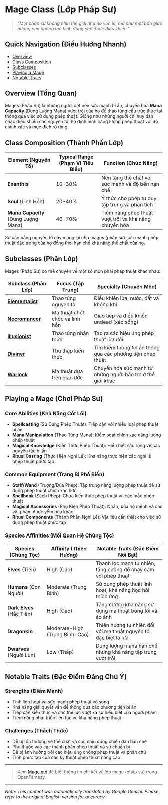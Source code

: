 # Mage Class (Lớp Pháp Sư)

> *"Một pháp sư không nhìn thế giới như nó vốn là, mà như một bản giao hưởng của những mô hình đang chờ được điều khiển."*

## Quick Navigation (Điều Hướng Nhanh)

- [Overview](#overview)
- [Class Composition](#class-composition)
- [Subclasses](#subclasses)
- [Playing a Mage](#playing-a-mage)
- [Notable Traits](#notable-traits)

## Overview (Tổng Quan)

Mages (Pháp Sư) là những người dệt nên sức mạnh bí ẩn, chuyển hóa **Mana Capacity** (Dung Lượng Mana) vượt trội của họ để thao túng cấu trúc thực tại thông qua việc sử dụng phép thuật. Giống như những người chỉ huy dàn nhạc điều khiển các nguyên tố, họ định hình năng lượng phép thuật với độ chính xác và mục đích rõ ràng.

## Class Composition (Thành Phần Lớp)

| Element (Nguyên Tố) | Typical Range (Phạm Vi Tiêu Biểu) | Function (Chức Năng) |
|---------|---------------|----------|
| **Exanthis** | 10-30% | Nền tảng thể chất với sức mạnh và độ bền hạn chế |
| **Soul** (Linh Hồn) | 20-40% | Ý thức cho phép tư duy tập trung và phân tích |
| **Mana Capacity** (Dung Lượng Mana) | 40-70% | Tiềm năng phép thuật vượt trội và khả năng chuyển hóa |

Sự cân bằng nguyên tố này mang lại cho mages (pháp sư) sức mạnh phép thuật đặc trưng của họ đồng thời hạn chế khả năng thể chất của họ.

## Subclasses (Phân Lớp)

Mages (Pháp Sư) có thể chuyên về một số môn phái phép thuật khác nhau:

| Subclass (Phân Lớp) | Focus (Tập Trung) | Specialty (Chuyên Môn) |
|----------|-------|-----------|
| [**Elementalist**](Elementalist.md) | Thao túng nguyên tố | Điều khiển lửa, nước, đất và không khí |
| [**Necromancer**](Necromancer.md) | Ma thuật chết chóc và linh hồn | Giao tiếp và điều khiển undead (xác sống) |
| [**Illusionist**](Illusionist.md) | Thao túng nhận thức | Tạo ra các hiệu ứng phép thuật lừa dối |
| [**Diviner**](Diviner.md) | Thu thập kiến thức | Tìm kiếm thông tin ẩn thông qua các phương tiện phép thuật |
| [**Warlock**](Warlock.md) | Ma thuật dựa trên giao ước | Chuyển hóa sức mạnh từ những người bảo trợ ở thế giới khác |

## Playing a Mage (Chơi Pháp Sư)

### Core Abilities (Khả Năng Cốt Lõi)

- **Spellcasting** (Sử Dụng Phép Thuật): Tiếp cận với nhiều loại phép thuật bí ẩn
- **Mana Manipulation** (Thao Túng Mana): Kiểm soát chính xác năng lượng phép thuật
- **Magical Knowledge** (Kiến Thức Phép Thuật): Hiểu biết sâu rộng về các nguyên tắc bí ẩn
- **Ritual Casting** (Thực Hiện Nghi Lễ): Khả năng thực hiện các nghi lễ phép thuật phức tạp

### Common Equipment (Trang Bị Phổ Biến)

- **Staff/Wand** (Trượng/Đũa Phép): Tập trung năng lượng phép thuật để sử dụng phép thuật chính xác hơn
- **Spellbook** (Sách Phép): Chứa kiến thức phép thuật và các mẫu phép thuật
- **Magical Accessories** (Phụ Kiện Phép Thuật): Nhẫn, bùa hộ mệnh và các vật phẩm được yểm bùa khác
- **Ritual Components** (Thành Phần Nghi Lễ): Vật liệu cần thiết cho việc sử dụng phép thuật phức tạp

### Species Affinities (Mối Quan Hệ Chủng Tộc)

| Species (Chủng Tộc) | Affinity (Thiên Hướng) | Notable Traits (Đặc Điểm Nổi Bật) |
|---------|----------|----------------|
| **Elves** (Tiên) | High (Cao) | Thanh lọc mana tự nhiên, tăng cường độ nhạy cảm với phép thuật |
| **Humans** (Con Người) | Moderate (Trung Bình) | Sử dụng phép thuật linh hoạt, khả năng học hỏi thích ứng |
| **Dark Elves** (Hắc Tiên) | High (Cao) | Tăng cường khả năng sử dụng ma thuật bóng tối và ảo ảnh |
| **Dragonkin** | Moderate-High (Trung Bình-Cao) | Thiên hướng tự nhiên đối với ma thuật nguyên tố, đặc biệt là lửa |
| **Dwarves** (Người Lùn) | Low (Thấp) | Dung lượng mana hạn chế nhưng khả năng tập trung vượt trội |

## Notable Traits (Đặc Điểm Đáng Chú Ý)

### Strengths (Điểm Mạnh)

- Tính linh hoạt và sức mạnh phép thuật vô song
- Khả năng giải quyết vấn đề thông qua các phương tiện bí ẩn
- Tiếp cận kiến thức và các thế lực vượt xa sự hiểu biết của người phàm
- Tiềm năng phát triển liên tục về khả năng phép thuật

### Challenges (Thách Thức)

- Dễ bị tổn thương về thể chất và sức chịu đựng chiến đấu hạn chế
- Phụ thuộc vào các thành phần phép thuật và sự chuẩn bị
- Dễ bị ảnh hưởng bởi các hiệu ứng chống phép thuật và phản chú
- Tính phức tạp của các kỹ thuật phép thuật nâng cao

---

> Xem [Mage.md](Mage.md) để biết thông tin chi tiết về lớp mage (pháp sư) trong OpenFantasy.


---
_Note: This content was automatically translated by Google Gemini. Please refer to the original English version for accuracy._